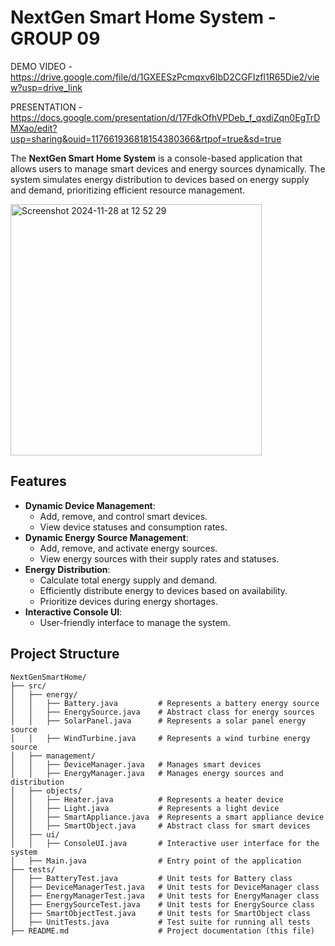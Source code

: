# NextGen Smart Home System - GROUP 09

DEMO VIDEO - https://drive.google.com/file/d/1GXEESzPcmqxv6IbD2CGFIzfI1R65Die2/view?usp=drive_link



PRESENTATION - https://docs.google.com/presentation/d/17FdkOfhVPDeb_f_qxdiZqn0EgTrDMXao/edit?usp=sharing&ouid=117661936818154380366&rtpof=true&sd=true

The **NextGen Smart Home System** is a console-based application that allows users to manage smart devices and energy sources dynamically. The system simulates energy distribution to devices based on energy supply and demand, prioritizing efficient resource management.

<img width="402" alt="Screenshot 2024-11-28 at 12 52 29" src="https://github.com/user-attachments/assets/63c4e490-3a90-42ed-8464-6a2f8f536c04">

## Features
- **Dynamic Device Management**:
  - Add, remove, and control smart devices.
  - View device statuses and consumption rates.
- **Dynamic Energy Source Management**:
  - Add, remove, and activate energy sources.
  - View energy sources with their supply rates and statuses.
- **Energy Distribution**:
  - Calculate total energy supply and demand.
  - Efficiently distribute energy to devices based on availability.
  - Prioritize devices during energy shortages.
- **Interactive Console UI**:
  - User-friendly interface to manage the system.


## Project Structure
```plaintext
NextGenSmartHome/
├── src/
│   ├── energy/
│   │   ├── Battery.java         # Represents a battery energy source
│   │   ├── EnergySource.java    # Abstract class for energy sources
│   │   ├── SolarPanel.java      # Represents a solar panel energy source
│   │   ├── WindTurbine.java     # Represents a wind turbine energy source
│   ├── management/
│   │   ├── DeviceManager.java   # Manages smart devices
│   │   ├── EnergyManager.java   # Manages energy sources and distribution
│   ├── objects/
│   │   ├── Heater.java          # Represents a heater device
│   │   ├── Light.java           # Represents a light device
│   │   ├── SmartAppliance.java  # Represents a smart appliance device
│   │   ├── SmartObject.java     # Abstract class for smart devices
│   ├── ui/
│   │   ├── ConsoleUI.java       # Interactive user interface for the system
│   ├── Main.java                # Entry point of the application
├── tests/
│   ├── BatteryTest.java         # Unit tests for Battery class
│   ├── DeviceManagerTest.java   # Unit tests for DeviceManager class
│   ├── EnergyManagerTest.java   # Unit tests for EnergyManager class
│   ├── EnergySourceTest.java    # Unit tests for EnergySource class
│   ├── SmartObjectTest.java     # Unit tests for SmartObject class
│   ├── UnitTests.java           # Test suite for running all tests
├── README.md                    # Project documentation (this file)
